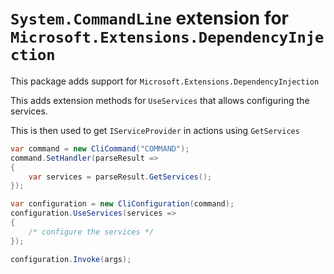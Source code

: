 # `System.CommandLine` extension for `Microsoft.Extensions.DependencyInjection`

This package adds support for `Microsoft.Extensions.DependencyInjection`

This adds extension methods for `UseServices` that allows configuring the services.

This is then used to get `IServiceProvider` in actions using `GetServices`

```csharp
var command = new CliCommand("COMMAND");
command.SetHandler(parseResult =>
{
    var services = parseResult.GetServices();
});

var configuration = new CliConfiguration(command);
configuration.UseServices(services =>
{
    /* configure the services */
});

configuration.Invoke(args);
```
